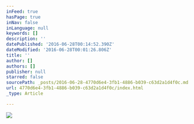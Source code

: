 ```yaml
---
inFeed: true
hasPage: true
inNav: false
inLanguage: null
keywords: []
description: ''
datePublished: '2016-06-28T00:14:52.390Z'
dateModified: '2016-06-28T00:01:26.806Z'
title: ''
author: []
authors: []
publisher: null
starred: false
sourcePath: _posts/2016-06-28-4770d6e4-3fb1-4886-b039-c63d2a1d4f0c.md
url: 4770d6e4-3fb1-4886-b039-c63d2a1d4f0c/index.html
_type: Article

---
```

![](https://the-grid-user-content.s3-us-west-2.amazonaws.com/bd7fb187-c231-43da-9bc6-3c24813725bc.jpg)